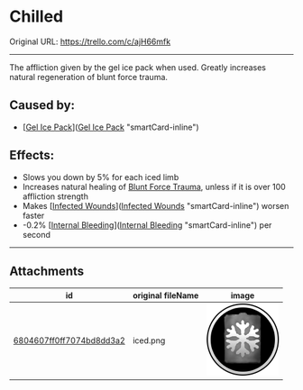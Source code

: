 # Chilled

Original URL: https://trello.com/c/ajH66mfk

---

The affliction given by the gel ice pack when used. Greatly increases natural regeneration of blunt force trauma.

## Caused by:

- [[Gel Ice Pack](../Items/Gel%20Ice%20Pack.md)]([Gel Ice Pack](../Items/Gel%20Ice%20Pack.md) "smartCard-inline")

## Effects:

- Slows you down by 5% for each iced limb
- Increases natural healing of [Blunt Force Trauma]([Wounds](archived/Wounds.md) "‌"), unless if it is over 100 affliction strength
- Makes [[Infected Wounds](Infected%20Wounds.md)]([Infected Wounds](Infected%20Wounds.md) "smartCard-inline") worsen faster
- -0.2% [[Internal Bleeding](../Torso/Internal%20Bleeding.md)]([Internal Bleeding](../Torso/Internal%20Bleeding.md) "smartCard-inline") per second

---

## Attachments

id | original fileName | image
---|---|---
[6804607ff0ff7074bd8dd3a2](./Chilled%20-%20Attachments/6804607ff0ff7074bd8dd3a2.png) | iced.png | ![iced.png\|200](./Chilled%20-%20Attachments/6804607ff0ff7074bd8dd3a2.png)